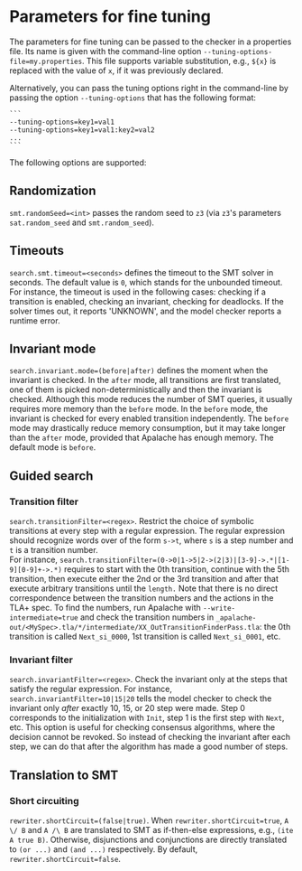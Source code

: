 Parameters for fine tuning
==========================

The parameters for fine tuning can be passed to the checker in a properties
file.  Its name is given with the command-line option `--tuning-options-file=my.properties`.
This file supports variable substitution, e.g., `${x}` is replaced with the
value of `x`, if it was previously declared.

Alternatively, you can pass the tuning options right in the command-line by
passing the option `--tuning-options` that has the following format:

    ```
    --tuning-options=key1=val1
    --tuning-options=key1=val1:key2=val2
    ...
    ```

The following options are supported:

## Randomization

`smt.randomSeed=<int>` passes the random seed to `z3` (via `z3`'s parameters `sat.random_seed` and `smt.random_seed`).

##  Timeouts

`search.smt.timeout=<seconds>` defines the timeout to the SMT
solver in seconds. The default value is `0`, which stands for the unbounded
timeout.  For instance, the timeout is used in the following cases: checking
if a transition is enabled, checking an invariant, checking for deadlocks.
If the solver times out, it reports 'UNKNOWN', and the model checker reports
a runtime error.

## Invariant mode

`search.invariant.mode=(before|after)` defines the moment
when the invariant is checked. In the `after` mode, all transitions are first
translated, one of them is picked non-deterministically and then the
invariant is checked. Although this mode reduces the number of SMT queries,
it usually requires more memory than the `before` mode. In the `before` mode,
the invariant is checked for every enabled transition independently. The
`before` mode may drastically reduce memory consumption, but it may take
longer than the `after` mode, provided that Apalache has enough memory. The
default mode is `before`.

## Guided search

### Transition filter

`search.transitionFilter=<regex>`. Restrict the choice of
symbolic transitions at every step with a regular expression. The regular
expression should recognize words over of the form `s->t`, where `s` is a
step number and `t` is a transition number.\
For instance, `search.transitionFilter=(0->0|1->5|2->(2|3)|[3-9]->.*|[1-9][0-9]+->.*)`
requires to start with the 0th transition, continue with the 5th transition,
then execute either the 2nd or the 3rd transition and after that execute
arbitrary transitions until the `length.` Note that there is no direct
correspondence between the transition numbers and the actions in the TLA+
spec. To find the numbers, run Apalache with `--write-intermediate=true` and
check the transition numbers in
`_apalache-out/<MySpec>.tla/*/intermediate/XX_OutTransitionFinderPass.tla`: the 0th
transition is called `Next_si_0000`, 1st transition is called `Next_si_0001`,
etc.

### Invariant filter

`search.invariantFilter=<regex>`.
Check the invariant only at the steps that satisfy the regular expression.
For instance, `search.invariantFilter=10|15|20` tells the model checker to
check the invariant only *after* exactly 10, 15, or 20 step were made. Step 0
corresponds to the initialization with ``Init``, step 1 is the first step
with ``Next``, etc. This option is useful for checking consensus algorithms,
where the decision cannot be revoked. So instead of checking the invariant
after each step, we can do that after the algorithm has made a good number of
steps.

## Translation to SMT

### Short circuiting

`rewriter.shortCircuit=(false|true)`. When
`rewriter.shortCircuit=true`, `A \/ B` and `A /\ B` are translated to SMT
as if-then-else expressions, e.g., `(ite A true B)`. Otherwise,
disjunctions and conjunctions are directly translated to `(or ...)` and
`(and ...)` respectively. By default, `rewriter.shortCircuit=false`.
